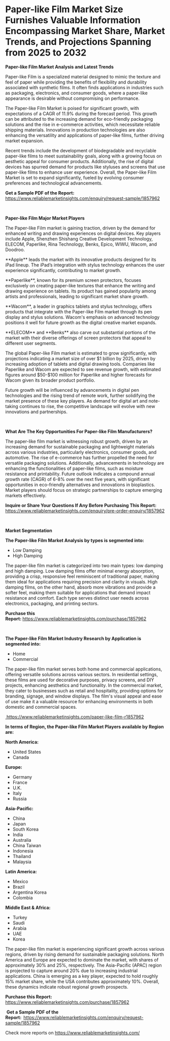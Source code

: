 <p><h1>Paper-like Film Market Size Furnishes Valuable Information Encompassing Market Share, Market Trends, and Projections Spanning from 2025 to 2032</h1></p><p><strong>Paper-like Film Market Analysis and Latest Trends</strong></p>
<p><p>Paper-like Film is a specialized material designed to mimic the texture and feel of paper while providing the benefits of flexibility and durability associated with synthetic films. It often finds applications in industries such as packaging, electronics, and consumer goods, where a paper-like appearance is desirable without compromising on performance.</p><p>The Paper-like Film Market is poised for significant growth, with expectations of a CAGR of 11.9% during the forecast period. This growth can be attributed to the increasing demand for eco-friendly packaging solutions and the rise in e-commerce activities, which necessitate reliable shipping materials. Innovations in production technologies are also enhancing the versatility and applications of paper-like films, further driving market expansion.</p><p>Recent trends include the development of biodegradable and recyclable paper-like films to meet sustainability goals, along with a growing focus on aesthetic appeal for consumer products. Additionally, the rise of digital devices has spurred demand for products like styluses and screens that use paper-like films to enhance user experience. Overall, the Paper-like Film Market is set to expand significantly, fueled by evolving consumer preferences and technological advancements.</p></p>
<p><strong>Get a Sample PDF of the Report:&nbsp;</strong> <a href="https://www.reliablemarketinsights.com/enquiry/request-sample/1857962?utm_campaign=2943&utm_medium=2&utm_source=Github&utm_content=ia&utm_term=05042025&utm_id=paper-like-film">https://www.reliablemarketinsights.com/enquiry/request-sample/1857962</a></p>
<p>&nbsp;</p>
<p><strong>Paper-like Film Major Market Players</strong></p>
<p><p>The Paper-like Film market is gaining traction, driven by the demand for enhanced writing and drawing experiences on digital devices. Key players include Apple, Shenzhen Shishang Creative Development Technology, ELECOM, Paperlike, Rina Technology, Benks, Epico, WIWU, Wacom, and Doodroo. </p><p>**Apple** leads the market with its innovative products designed for its iPad lineup. The iPad’s integration with stylus technology enhances the user experience significantly, contributing to market growth. </p><p>**Paperlike**, known for its premium screen protectors, focuses exclusively on creating paper-like textures that enhance the writing and drawing experience on tablets. Its product has gained popularity among artists and professionals, leading to significant market share growth.</p><p>**Wacom**, a leader in graphics tablets and stylus technology, offers products that integrate with the Paper-like Film market through its pen display and stylus solutions. Wacom's emphasis on advanced technology positions it well for future growth as the digital creative market expands.</p><p>**ELECOM** and **Benks** also carve out substantial portions of the market with their diverse offerings of screen protectors that appeal to different user segments.</p><p>The global Paper-like Film market is estimated to grow significantly, with projections indicating a market size of over $1 billion by 2025, driven by increasing adoption of tablets and digital drawing tools. Companies like Paperlike and Wacom are expected to see revenue growth, with estimated figures around $50-$100 million for Paperlike and higher forecasts for Wacom given its broader product portfolio.</p><p>Future growth will be influenced by advancements in digital pen technologies and the rising trend of remote work, further solidifying the market presence of these key players. As demand for digital art and note-taking continues to rise, the competitive landscape will evolve with new innovations and partnerships.</p></p>
<p>&nbsp;</p>
<p><strong>What Are The Key Opportunities For Paper-like Film Manufacturers?</strong></p>
<p><p>The paper-like film market is witnessing robust growth, driven by an increasing demand for sustainable packaging and lightweight materials across various industries, particularly electronics, consumer goods, and automotive. The rise of e-commerce has further propelled the need for versatile packaging solutions. Additionally, advancements in technology are enhancing the functionalities of paper-like films, such as moisture resistance and printability. Future outlook indicates a compound annual growth rate (CAGR) of 6-8% over the next five years, with significant opportunities in eco-friendly alternatives and innovations in bioplastics. Market players should focus on strategic partnerships to capture emerging markets effectively.</p></p>
<p><strong>Inquire or Share Your Questions If Any Before Purchasing This Report:</strong> <a href="https://www.reliablemarketinsights.com/enquiry/pre-order-enquiry/1857962?utm_campaign=2943&utm_medium=2&utm_source=Github&utm_content=ia&utm_term=05042025&utm_id=paper-like-film">https://www.reliablemarketinsights.com/enquiry/pre-order-enquiry/1857962</a></p>
<p>&nbsp;</p>
<p><strong>Market Segmentation</strong></p>
<p><strong>The Paper-like Film Market Analysis by types is segmented into:</strong></p>
<p><ul><li>Low Damping</li><li>High Damping</li></ul></p>
<p><p>The paper-like film market is categorized into two main types: low damping and high damping. Low damping films offer minimal energy absorption, providing a crisp, responsive feel reminiscent of traditional paper, making them ideal for applications requiring precision and clarity in visuals. High damping films, on the other hand, absorb more vibrations and provide a softer feel, making them suitable for applications that demand impact resistance and comfort. Each type serves distinct user needs across electronics, packaging, and printing sectors.</p></p>
<p><strong>Purchase this Report:&nbsp;</strong><a href="https://www.reliablemarketinsights.com/purchase/1857962?utm_campaign=2943&utm_medium=2&utm_source=Github&utm_content=ia&utm_term=05042025&utm_id=paper-like-film">https://www.reliablemarketinsights.com/purchase/1857962</a></p>
<p>&nbsp;</p>
<p><strong>The Paper-like Film Market Industry Research by Application is segmented into:</strong></p>
<p><ul><li>Home</li><li>Commercial</li></ul></p>
<p><p>The paper-like film market serves both home and commercial applications, offering versatile solutions across various sectors. In residential settings, these films are used for decorative purposes, privacy screens, and DIY projects, enhancing aesthetics and functionality. In the commercial market, they cater to businesses such as retail and hospitality, providing options for branding, signage, and window displays. The film's visual appeal and ease of use make it a valuable resource for enhancing environments in both domestic and commercial spaces.</p></p>
<p><a href="https://www.reliablemarketinsights.com/paper-like-film-r1857962?utm_campaign=2943&utm_medium=2&utm_source=Github&utm_content=ia&utm_term=05042025&utm_id=paper-like-film">&nbsp;https://www.reliablemarketinsights.com/paper-like-film-r1857962</a></p>
<p><strong>In terms of Region, the Paper-like Film Market Players available by Region are:</strong></p>
<p>
    <p> <strong> North America: </strong>
        <ul>
            <li>United States</li>
            <li>Canada</li>
        </ul>
        </p> 
    <p> <strong> Europe: </strong>
        <ul>
            <li>Germany</li>
            <li>France</li>
            <li>U.K.</li>
            <li>Italy</li>
            <li>Russia</li>
        </ul>
        </p> 
    <p> <strong> Asia-Pacific: </strong>
        <ul>
            <li>China</li>
            <li>Japan</li>
            <li>South Korea</li>
            <li>India</li>
            <li>Australia</li>
            <li>China Taiwan</li>
            <li>Indonesia</li>
            <li>Thailand</li>
            <li>Malaysia</li>
        </ul>
        </p> 
    <p> <strong> Latin America: </strong>
        <ul>
            <li>Mexico</li>
            <li>Brazil</li>
            <li>Argentina Korea</li>
            <li>Colombia</li>
        </ul>
        </p> 
    <p> <strong> Middle East & Africa: </strong>
        <ul>
            <li>Turkey</li>
            <li>Saudi</li>
            <li>Arabia</li>
            <li>UAE</li>
            <li>Korea</li>
        </ul>
    </p>
    </p>
<p><p>The paper-like film market is experiencing significant growth across various regions, driven by rising demand for sustainable packaging solutions. North America and Europe are expected to dominate the market, with shares of approximately 30% and 25%, respectively. The Asia-Pacific (APAC) region is projected to capture around 20% due to increasing industrial applications. China is emerging as a key player, expected to hold roughly 15% market share, while the USA contributes approximately 10%. Overall, these dynamics indicate robust regional growth prospects.</p></p>
<p><strong>Purchase this Report: </strong><a href="https://www.reliablemarketinsights.com/purchase/1857962?utm_campaign=2943&utm_medium=2&utm_source=Github&utm_content=ia&utm_term=05042025&utm_id=paper-like-film">https://www.reliablemarketinsights.com/purchase/1857962</a></p>
<p>&nbsp;<strong>Get a Sample PDF of the Report:&nbsp;&nbsp;</strong><a href="https://www.reliablemarketinsights.com/enquiry/request-sample/1857962?utm_campaign=2943&utm_medium=2&utm_source=Github&utm_content=ia&utm_term=05042025&utm_id=paper-like-film">https://www.reliablemarketinsights.com/enquiry/request-sample/1857962</a></p>
<p><strong></strong></p>
<p>Check more reports on <a href="https://www.reliablemarketinsights.com/?utm_campaign=2943&utm_medium=2&utm_source=Github&utm_content=ia&utm_term=05042025&utm_id=paper-like-film">https://www.reliablemarketinsights.com/</a></p>